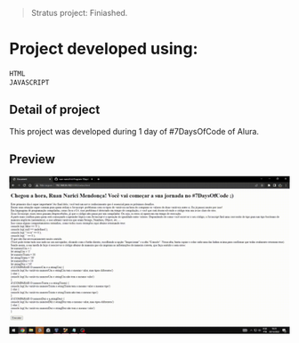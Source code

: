 > Stratus project: Finiashed.

# Project developed using:
```
HTML
JAVASCRIPT
```

## Detail of project 

This project was developed during 1 day of #7DaysOfCode of Alura.

## Preview

![](./assets/img/2022-12-20-18-23-49_AdobeExpress.gif)